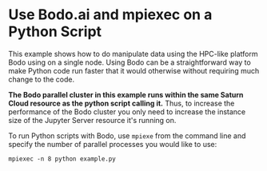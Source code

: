 # Use Bodo.ai and mpiexec on a Python Script
This example shows how to do manipulate data using the HPC-like platform Bodo using on a single node.
Using Bodo can be a straightforward way to make Python code run faster that it would otherwise without requiring much change to the code.

**The Bodo parallel cluster in this example runs within the same Saturn Cloud resource as the python script calling it.** 
Thus, to increase the performance of the Bodo cluster you only need to increase the instance size of the Jupyter Server resource it's running on.

To run Python scripts with Bodo, use `mpiexe` from the command line and specify the number of parallel processes you would like to use:

```shell
mpiexec -n 8 python example.py
```